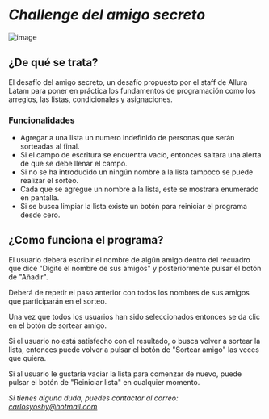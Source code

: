 # <em> Challenge del amigo secreto </em>

![image](https://github.com/user-attachments/assets/c827caf3-fe0b-40ab-a940-1f5cc8c3ad37)

## ¿De qué se trata? ##
El desafío del amigo secreto, un desafío propuesto por el staff de Allura Latam para poner en práctica los fundamentos de programación como los arreglos, las listas, condicionales y asignaciones.

### Funcionalidades ###
- Agregar a una lista un numero indefinido de personas que serán sorteadas al final.
- Si el campo de escritura se encuentra vacío, entonces saltara una alerta de que se debe llenar el campo.
- Si no se ha introducido un ningún nombre a la lista tampoco se puede realizar el sorteo.
- Cada que se agregue un nombre a la lista, este se mostrara enumerado en pantalla.
- Si se busca limpiar la lista existe un botón para reiniciar el programa desde cero.

## ¿Como funciona el programa? ##
El usuario deberá escribir el nombre de algún amigo dentro del recuadro que dice "Digite el nombre de sus amigos" y posteriormente pulsar el botón de "Añadir".

Deberá de repetir el paso anterior con todos los nombres de sus amigos que participarán en el sorteo.

Una vez que todos los usuarios han sido seleccionados entonces se da clic en el botón de sortear amigo.

Si el usuario no está satisfecho con el resultado, o busca volver a sortear la lista, entonces puede volver a pulsar el botón de "Sortear amigo" las veces que quiera.

Si al usuario le gustaría vaciar la lista para comenzar de nuevo, puede pulsar el botón de "Reiniciar lista" en cualquier momento.

*Si tienes alguna duda, puedes contactar al correo: carlosyoshy@hotmail.com*
